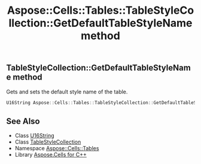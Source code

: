 ﻿---
title: Aspose::Cells::Tables::TableStyleCollection::GetDefaultTableStyleName method
linktitle: GetDefaultTableStyleName
second_title: Aspose.Cells for C++ API Reference
description: 'Aspose::Cells::Tables::TableStyleCollection::GetDefaultTableStyleName method. Gets and sets the default style name of the table in C++.'
type: docs
weight: 600
url: /cpp/aspose.cells.tables/tablestylecollection/getdefaulttablestylename/
---
## TableStyleCollection::GetDefaultTableStyleName method


Gets and sets the default style name of the table.

```cpp
U16String Aspose::Cells::Tables::TableStyleCollection::GetDefaultTableStyleName()
```

## See Also

* Class [U16String](../../../aspose.cells/u16string/)
* Class [TableStyleCollection](../)
* Namespace [Aspose::Cells::Tables](../../)
* Library [Aspose.Cells for C++](../../../)
